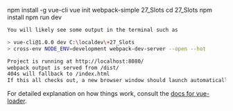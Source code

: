 
npm install -g vue-cli
vue init webpack-simple 27_Slots
cd 27_Slots
npm install
npm run dev

``` bash
You will likely see some output in the terminal such as

> vue-cli@1.0.0 dev C:\localdev\+27_Slots
> cross-env NODE_ENV=development webpack-dev-server --open --hot

Project is running at http://localhost:8080/
webpack output is served from /dist/
404s will fallback to /index.html
If this all checks out, a new browser window should launch automatically and load up http://localhost:8080/ with this output.
```


For detailed explanation on how things work, consult the [docs for vue-loader](http://vuejs.github.io/vue-loader).
